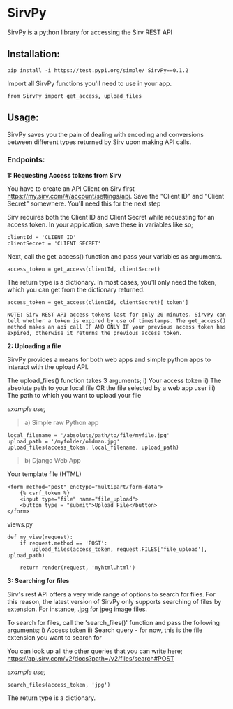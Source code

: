 # SirvPy
SirvPy is a python library for accessing the Sirv REST API

## Installation:

	pip install -i https://test.pypi.org/simple/ SirvPy==0.1.2

Import all SirvPy functions you'll need to use in your app.

	from SirvPy import get_access, upload_files
	
## Usage:

SirvPy saves you the pain of dealing with encoding and conversions between different types returned by Sirv upon making API calls.

### Endpoints:

**1: Requesting Access tokens from Sirv**

You have to create an API Client on Sirv first https://my.sirv.com/#/account/settings/api. Save the "Client ID" and "Client Secret" somewhere. You'll need this for the next step

Sirv requires both the Client ID and Client Secret while requesting for an access token. In your application, save these in variables like so;

	clientId = 'CLIENT ID'
	clientSecret = 'CLIENT SECRET'

Next, call the get_access() function and pass your variables as arguments.

	access_token = get_access(clientId, clientSecret)

The return type is a dictionary. In most cases, you'll only need the token, which you can get from the dictionary returned.

	access_token = get_access(clientId, clientSecret)['token']

	NOTE: Sirv REST API access tokens last for only 20 minutes. SirvPy can tell whether a token is expired by use of timestamps. The get_access() method makes an api call IF AND ONLY IF your previous access token has expired, otherwise it returns the previous access token. 

**2: Uploading a file**

SirvPy provides a means for both web apps and simple python apps to interact with the upload API.

The upload_files() function takes 3 arguments;
i)   Your access token
ii)  The absolute path to your local file OR the file selected by a web app user
iii) The path to which you want to upload your file

*example use;*

>a) Simple raw Python app

	local_filename = '/absolute/path/to/file/myfile.jpg'
	upload_path = '/myfolder/oldman.jpg'
	upload_files(access_token, local_filename, upload_path)

>b) Django Web App

Your template file (HTML)

	<form method="post" enctype="multipart/form-data">
		{% csrf_token %}
		<input type="file" name="file_upload">
		<button type = "submit">Upload File</button>		
	</form>


views.py

	def my_view(request):
		if request.method == 'POST':
			upload_files(access_token, request.FILES['file_upload'], upload_path)
	
		return render(request, 'myhtml.html')

**3: Searching for files**

Sirv's rest API offers a very wide range of options to search for files. For this reason, the latest version of SirvPy only supports searching of files by extension. For instance, .jpg for jpeg image files.

To search for files, call the 'search_files()' function and pass the following arguments;
i)  Access token
ii) Search query - for now, this is the file extension you want to search for

You can look up all the other queries that you can write here; https://api.sirv.com/v2/docs?path=/v2/files/search#POST

*example use;*

	search_files(access_token, 'jpg')

The return type is a dictionary.